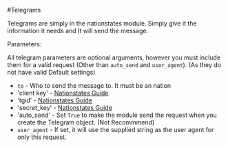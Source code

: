 #Telegrams

Telegrams are simply in the nationstates module. Simply give it the information it needs and It will send the message.

Parameters:

All telegram parameters are optional arguments, however you must include them for a valid request (Other than `auto_send` and `user_agent`). (As they do not have valid Default settings)

* `to` - Who to send the message to. It must be an nation 
* 'client key' - [Nationstates Guide](https://www.nationstates.net/pages/api.html#telegrams)
* 'tgid' - [Nationstates Guide](https://www.nationstates.net/pages/api.html#telegrams)
* 'secret_key' - [Nationstates Guide](https://www.nationstates.net/pages/api.html#telegrams)
* 'auto_send' - Set `True` to make the module send the request when you create the Telegram object. (Not Recommmend)
* `user_agent` - If set, it will use the supplied string as the user agent for only this request.